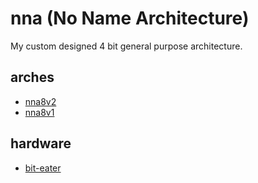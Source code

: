 # nna (No Name Architecture)
My custom designed 4 bit general purpose architecture.

## arches
- [nna8v2](spec/nna8v2.md)
- [nna8v1](spec/nna8v1.md)

## hardware
- [bit-eater](hw/biteater/README.md)

